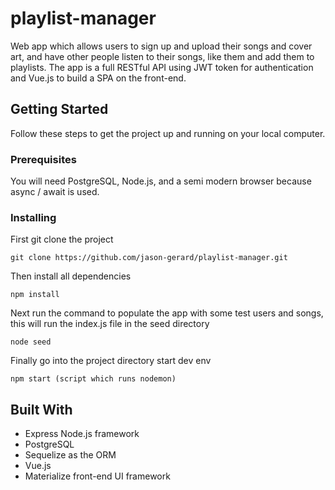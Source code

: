 # playlist-manager

Web app which allows users to sign up and upload their songs and cover art, and have other people listen to their songs, like them and add them to playlists. The app is a full RESTful API using JWT token for authentication and Vue.js to build a SPA on the front-end.

## Getting Started

Follow these steps to get the project up and running on your local computer.

### Prerequisites

You will need PostgreSQL, Node.js, and a semi modern browser because async / await is used.

### Installing

First git clone the project

```
git clone https://github.com/jason-gerard/playlist-manager.git
```

Then install all dependencies

```
npm install
```

Next run the command to populate the app with some test users and songs, this will run the index.js file in the seed directory

```
node seed
```

Finally go into the project directory start dev env

```
npm start (script which runs nodemon)
```

## Built With

-   Express Node.js framework
-   PostgreSQL
-   Sequelize as the ORM
-   Vue.js
-   Materialize front-end UI framework
